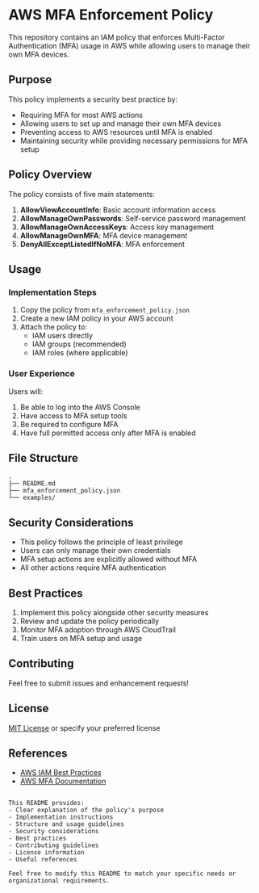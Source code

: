 # AWS MFA Enforcement Policy

This repository contains an IAM policy that enforces Multi-Factor Authentication (MFA) usage in AWS while allowing users to manage their own MFA devices.

## Purpose

This policy implements a security best practice by:
- Requiring MFA for most AWS actions
- Allowing users to set up and manage their own MFA devices
- Preventing access to AWS resources until MFA is enabled
- Maintaining security while providing necessary permissions for MFA setup

## Policy Overview

The policy consists of five main statements:

1. **AllowViewAccountInfo**: Basic account information access
2. **AllowManageOwnPasswords**: Self-service password management
3. **AllowManageOwnAccessKeys**: Access key management
4. **AllowManageOwnMFA**: MFA device management
5. **DenyAllExceptListedIfNoMFA**: MFA enforcement

## Usage

### Implementation Steps

1. Copy the policy from `mfa_enforcement_policy.json`
2. Create a new IAM policy in your AWS account
3. Attach the policy to:
   - IAM users directly
   - IAM groups (recommended)
   - IAM roles (where applicable)

### User Experience

Users will:
1. Be able to log into the AWS Console
2. Have access to MFA setup tools
3. Be required to configure MFA
4. Have full permitted access only after MFA is enabled

## File Structure

```
.
├── README.md
├── mfa_enforcement_policy.json
└── examples/
```

## Security Considerations

- This policy follows the principle of least privilege
- Users can only manage their own credentials
- MFA setup actions are explicitly allowed without MFA
- All other actions require MFA authentication

## Best Practices

1. Implement this policy alongside other security measures
2. Review and update the policy periodically
3. Monitor MFA adoption through AWS CloudTrail
4. Train users on MFA setup and usage

## Contributing

Feel free to submit issues and enhancement requests!

## License

[MIT License](LICENSE) or specify your preferred license

## References

- [AWS IAM Best Practices](https://docs.aws.amazon.com/IAM/latest/UserGuide/best-practices.html)
- [AWS MFA Documentation](https://docs.aws.amazon.com/IAM/latest/UserGuide/id_credentials_mfa.html)
```

This README provides:
- Clear explanation of the policy's purpose
- Implementation instructions
- Structure and usage guidelines
- Security considerations
- Best practices
- Contributing guidelines
- License information
- Useful references

Feel free to modify this README to match your specific needs or organizational requirements.
